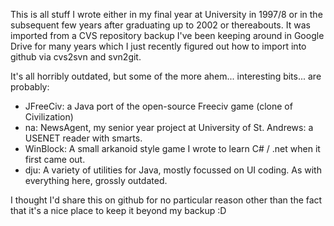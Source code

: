 This is all stuff I wrote either in my final year at University in 1997/8 or in the subsequent few years after graduating up to 2002 or thereabouts. It was imported from a CVS repository backup I've been keeping around in Google Drive for many years which I just recently figured out how to import into github via cvs2svn and svn2git.

It's all horribly outdated, but some of the more ahem... interesting bits... are probably:

* JFreeCiv: a Java port of the open-source Freeciv game (clone of Civilization)
* na: NewsAgent, my senior year project at University of St. Andrews: a USENET reader with smarts.
* WinBlock: A small arkanoid style game I wrote to learn C# / .net when it first came out.
* dju: A variety of utilities for Java, mostly focussed on UI coding. As with everything here, grossly outdated.

I thought I'd share this on github for no particular reason other than the fact that it's a nice place to keep it beyond my backup :D
